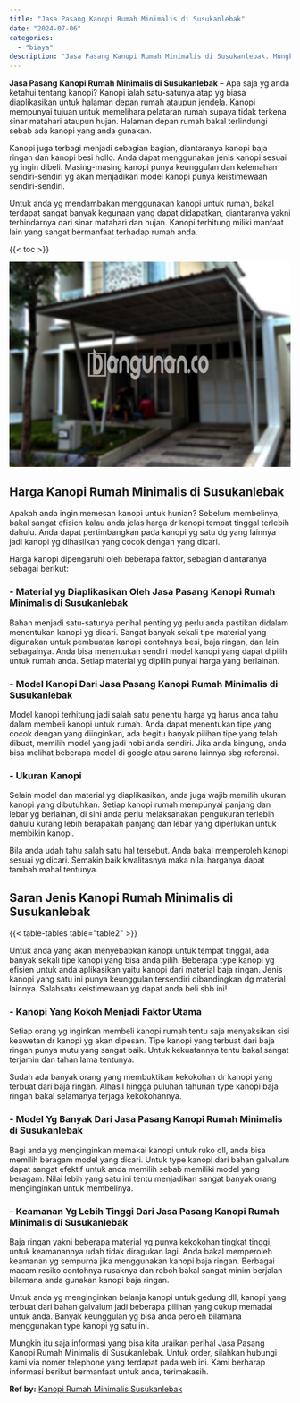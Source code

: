 ```yaml
---
title: "Jasa Pasang Kanopi Rumah Minimalis di Susukanlebak"
date: "2024-07-06"
categories: 
  - "biaya"
description: "Jasa Pasang Kanopi Rumah Minimalis di Susukanlebak. Mungkin itu saja informasi yang bisa kita uraikan perihal Jasa Pasang Kanopi Rumah Minimalis di Susukanle..."
---
```


**Jasa Pasang Kanopi Rumah Minimalis di Susukanlebak** – Apa saja yg anda ketahui tentang kanopi? Kanopi ialah satu-satunya atap yg biasa diaplikasikan untuk halaman depan rumah ataupun jendela. Kanopi mempunyai tujuan untuk memelihara pelataran rumah supaya tidak terkena sinar matahari ataupun hujan. Halaman depan rumah bakal terlindungi sebab ada kanopi yang anda gunakan.

Kanopi juga terbagi menjadi sebagian bagian, diantaranya kanopi baja ringan dan kanopi besi hollo. Anda dapat menggunakan jenis kanopi sesuai yg ingin dibeli. Masing-masing kanopi punya keunggulan dan kelemahan sendiri-sendiri yg akan menjadikan model kanopi punya keistimewaan sendiri-sendiri.

Untuk anda yg mendambakan menggunakan kanopi untuk rumah, bakal terdapat sangat banyak kegunaan yang dapat didapatkan, diantaranya yakni terhindarnya dari sinar matahari dan hujan. Kanopi terhitung miliki manfaat lain yang sangat bermanfaat terhadap rumah anda.

{{< toc >}}

![Jasa Pasang Kanopi Rumah Minimalis di Susukanlebak](/images/harga-kanopi-minimalis-46.png)

## Harga Kanopi Rumah Minimalis di Susukanlebak

Apakah anda ingin memesan kanopi untuk hunian? Sebelum membelinya, bakal sangat efisien kalau anda jelas harga dr kanopi tempat tinggal terlebih dahulu. Anda dapat pertimbangkan pada kanopi yg satu dg yang lainnya jadi kanopi yg dihasilkan yang cocok dengan yang dicari.

Harga kanopi dipengaruhi oleh beberapa faktor, sebagian diantaranya sebagai berikut:

### \- Material yg Diaplikasikan Oleh Jasa Pasang Kanopi Rumah Minimalis di Susukanlebak

Bahan menjadi satu-satunya perihal penting yg perlu anda pastikan didalam menentukan kanopi yg dicari. Sangat banyak sekali tipe material yang digunakan untuk pembuatan kanopi contohnya besi, baja ringan, dan lain sebagainya. Anda bisa menentukan sendiri model kanopi yang dapat dipilih untuk rumah anda. Setiap material yg dipilih punyai harga yang berlainan.

### \- Model Kanopi Dari Jasa Pasang Kanopi Rumah Minimalis di Susukanlebak

Model kanopi terhitung jadi salah satu penentu harga yg harus anda tahu dalam membeli kanopi untuk rumah. Anda dapat menentukan tipe yang cocok dengan yang diinginkan, ada begitu banyak pilihan tipe yang telah dibuat, memilih model yang jadi hobi anda sendiri. Jika anda bingung, anda bisa melihat beberapa model di google atau sarana lainnya sbg referensi.

### \- Ukuran Kanopi

Selain model dan material yg diaplikasikan, anda juga wajib memilih ukuran kanopi yang dibutuhkan. Setiap kanopi rumah mempunyai panjang dan lebar yg berlainan, di sini anda perlu melaksanakan pengukuran terlebih dahulu kurang lebih berapakah panjang dan lebar yang diperlukan untuk membikin kanopi.

Bila anda udah tahu salah satu hal tersebut. Anda bakal memperoleh kanopi sesuai yg dicari. Semakin baik kwalitasnya maka nilai harganya dapat tambah mahal tentunya.

## Saran Jenis Kanopi Rumah Minimalis di Susukanlebak

{{< table-tables table="table2" >}}

Untuk anda yang akan menyebabkan kanopi untuk tempat tinggal, ada banyak sekali tipe kanopi yang bisa anda pilih. Beberapa type kanopi yg efisien untuk anda aplikasikan yaitu kanopi dari material baja ringan. Jenis kanopi yang satu ini punya keunggulan tersendiri dibandingkan dg material lainnya. Salahsatu keistimewaan yg dapat anda beli sbb ini!

### \- Kanopi Yang Kokoh Menjadi Faktor Utama

Setiap orang yg inginkan membeli kanopi rumah tentu saja menyaksikan sisi keawetan dr kanopi yg akan dipesan. Tipe kanopi yang terbuat dari baja ringan punya mutu yang sangat baik. Untuk kekuatannya tentu bakal sangat terjamin dan tahan lama tentunya.

Sudah ada banyak orang yang membuktikan kekokohan dr kanopi yang terbuat dari baja ringan. Alhasil hingga puluhan tahunan type kanopi baja ringan bakal selamanya terjaga kekokohannya.

### \- Model Yg Banyak Dari Jasa Pasang Kanopi Rumah Minimalis di Susukanlebak

Bagi anda yg menginginkan memakai kanopi untuk ruko dll, anda bisa memilih beragam model yang dicari. Untuk type kanopi dari bahan galvalum dapat sangat efektif untuk anda memilih sebab memiliki model yang beragam. Nilai lebih yang satu ini tentu menjadikan sangat banyak orang menginginkan untuk membelinya.

### \- Keamanan Yg Lebih Tinggi Dari Jasa Pasang Kanopi Rumah Minimalis di Susukanlebak

Baja ringan yakni beberapa material yg punya kekokohan tingkat tinggi, untuk keamanannya udah tidak diragukan lagi. Anda bakal memperoleh keamanan yg sempurna jika menggunakan kanopi baja ringan. Berbagai macam resiko contohnya rusaknya dan roboh bakal sangat minim berjalan bilamana anda gunakan kanopi baja ringan.

Untuk anda yg menginginkan belanja kanopi untuk gedung dll, kanopi yang terbuat dari bahan galvalum jadi beberapa pilihan yang cukup memadai untuk anda. Banyak keunggulan yg bisa anda peroleh bilamana menggunakan type kanopi yg satu ini.

Mungkin itu saja informasi yang bisa kita uraikan perihal Jasa Pasang Kanopi Rumah Minimalis di Susukanlebak. Untuk order, silahkan hubungi kami via nomer telephone yang terdapat pada web ini. Kami berharap informasi berikut bermanfaat untuk anda, terimakasih.

**Ref by:**  [Kanopi Rumah Minimalis Susukanlebak](https://id.wikipedia.org/wiki/Kanopi)
